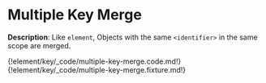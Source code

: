 # Multiple Key Merge

__Description__: Like `element`, Objects with the same `<identifier>` in the same scope are merged.

{!element/key/_code/multiple-key-merge.code.md!}
{!element/key/_code/multiple-key-merge.fixture.md!}

<div class="cf"></div>
<div class="end-last"></div>


